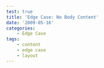 ```yaml
---
test: true
title: 'Edge Case: No Body Content'
date: '2009-05-16'
categories:
    - Edge Case
tags:
    - content
    - edge case
    - layout
---
```

